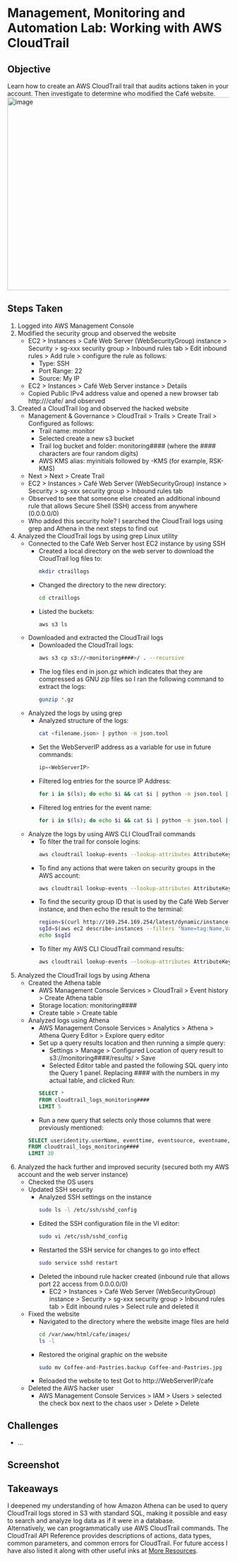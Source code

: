 # Management, Monitoring and Automation Lab: Working with AWS CloudTrail

## Objective
Learn how to create an AWS CloudTrail trail that audits actions taken in your account. Then investigate to determine who modified the Café website.<br>
<img width="814" height="437" alt="image" src="https://github.com/user-attachments/assets/463b70b3-3238-4266-afc6-861f883bd227" />


## Steps Taken
1. Logged into AWS Management Console
2. Modified the security group and observed the website
   - EC2 > Instances > Café Web Server (WebSecurityGroup) instance > Security > sg-xxx security group > Inbound rules tab > Edit inbound rules > Add rule > configure the rule as follows:
     - Type: SSH
     - Port Range: 22
     - Source: My IP
   - EC2 > Instances > Café Web Server instance > Details
   - Copied Public IPv4 address value and opened a new browser tab http://<WebServerIPv4address>/cafe/ and observed
3. Created a CloudTrail log and observed the hacked website
   - Management & Governance > CloudTrail > Trails > Create Trail > Configured as follows:
     - Trail name: monitor
     - Selected create a new s3 bucket
     - Trail log bucket and folder:  monitoring#### (where the #### characters are four random digits)
     - AWS KMS alias: myinitials followed by -KMS (for example, RSK-KMS)
   - Next > Next > Create Trail
   - EC2 > Instances > Café Web Server (WebSecurityGroup) instance > Security > sg-xxx security group > Inbound rules tab
   - Observed to see that someone else created an additional inbound rule that allows Secure Shell (SSH) access from anywhere (0.0.0.0/0)
   - Who added this security hole? I searched the CloudTrail logs using grep and Athena in the next steps to find out
4. Analyzed the CloudTrail logs by using grep Linux utility
   - Connected to the Café Web Server host EC2 instance by using SSH
     - Created a local directory on the web server to download the CloudTrail log files to:
       ``` bash
       mkdir ctraillogs
       ```
     - Changed the directory to the new directory:
       ``` bash
       cd ctraillogs
       ```
     - Listed the buckets:
       ``` bash
       aws s3 ls
       ```
   - Downloaded and extracted the CloudTrail logs
     - Downloaded the CloudTrail logs:
       ``` bash
       aws s3 cp s3://<monitoring####>/ . --recursive
       ```
     - The log files end in json.gz which indicates that they are compressed as GNU zip files so I ran the following command to extract the logs:
       ``` bash
       gunzip *.gz
       ```
   - Analyzed the logs by using grep
     - Analyzed structure of the logs:
       ``` bash
       cat <filename.json> | python -m json.tool
       ```
     - Set the WebServerIP address as a variable for use in future commands:
       ``` bash
       ip=<WebServerIP>
       ```
     - Filtered log entries for the source IP Address:
       ``` bash
       for i in $(ls); do echo $i && cat $i | python -m json.tool | grep sourceIPAddress ; done
       ```
     - Filtered log entries for the event name:
       ``` bash
       for i in $(ls); do echo $i && cat $i | python -m json.tool | grep eventName ; done
       ```
   - Analyze the logs by using AWS CLI CloudTrail commands
     - To filter the trail for console logins:
       ``` bash
       aws cloudtrail lookup-events --lookup-attributes AttributeKey=EventName,AttributeValue=ConsoleLogin
       ```
     - To find any actions that were taken on security groups in the AWS account:
       ``` bash
       aws cloudtrail lookup-events --lookup-attributes AttributeKey=ResourceType,AttributeValue=AWS::EC2::SecurityGroup --output text
       ```
     - To find the security group ID that is used by the Café Web Server instance, and then echo the result to the terminal:
         ``` bash
         region=$(curl http://169.254.169.254/latest/dynamic/instance-identity/document|grep region | cut -d '"' -f4)
         sgId=$(aws ec2 describe-instances --filters "Name=tag:Name,Values='Cafe Web Server'" --query 'Reservations[*].Instances[*].SecurityGroups[*].[GroupId]' --region $region --output text)
         echo $sgId
         ```
     - To filter my AWS CLI CloudTrail command results:
       ``` bash
       aws cloudtrail lookup-events --lookup-attributes AttributeKey=ResourceType,AttributeValue=AWS::EC2::SecurityGroup --region $region --output text | grep $sgId
       ```
5. Analyzed the CloudTrail logs by using Athena
   - Created the Athena table
     - AWS Management Console Services > CloudTrail > Event history > Create Athena table
     - Storage location: monitoring####
     - Create table > Create table
   - Analyzed logs using Athena
     - AWS Management Console Services > Analytics > Athena > Athena Query Editor > Explore query editor
     - Set up a query results location and then running a simple query:
       - Settings > Manage > Configured Location of query result to s3://monitoring####/results/ > Save
       - Selected Editor table and pasted the following SQL query into the Query 1 panel. Replacing #### with the numbers in my actual table, and clicked Run:
       ``` sql
       SELECT *
       FROM cloudtrail_logs_monitoring####
       LIMIT 5
       ```
     - Run a new query that selects only those columns that were previously mentioned:
      ``` sql
      SELECT useridentity.userName, eventtime, eventsource, eventname, requestparameters
      FROM cloudtrail_logs_monitoring####
      LIMIT 30
      ```
6. Analyzed the hack further and improved security (secured both my AWS account and the web server instance)
   - Checked the OS users
   - Updated SSH security
     - Analyzed SSH settings on the instance
       ``` bash
       sudo ls -l /etc/ssh/sshd_config
       ```
     - Edited the SSH configuration file in the VI editor:
       ``` bash
       sudo vi /etc/ssh/sshd_config
       ```
     - Restarted the SSH service for changes to go into effect
       ``` bash
       sudo service sshd restart
       ```
     - Deleted the inbound rule hacker created (inbound rule that allows port 22 access from 0.0.0.0/0)
       - EC2 > Instances > Café Web Server (WebSecurityGroup) instance > Security > sg-xxx security group > Inbound rules tab > Edit inbound rules > Select rule and deleted it
   - Fixed the website
     - Navigated to the directory where the website image files are held
         ``` bash
         cd /var/www/html/cafe/images/
         ls -l
         ```
     - Restored the original graphic on the website
         ``` bash
         sudo mv Coffee-and-Pastries.backup Coffee-and-Pastries.jpg
         ```
     - Reloaded the website to test
       Got to http://WebServerIP/cafe 
   - Deleted the AWS hacker user
     - AWS Management Console Services > IAM > Users > selected the check box next to the chaos user > Delete > Delete
   

## Challenges
- ...

## Screenshot


## Takeaways
I deepened my understanding of how Amazon Athena can be used to query CloudTrail logs stored in S3 with standard SQL, making it possible and easy to search and analyze log data as if it were in a database.<br>
Alternatively, we can programmatically use AWS CloudTrail commands. The CloudTrail API Reference provides descriptions of actions, data types, common parameters, and common errors for CloudTrail. 
For future access I have also listed it along with other useful inks at [More Resources](../resources/helpful-links.md).
